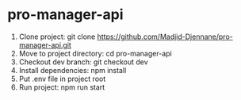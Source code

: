 # pro-manager-api

1. Clone project: git clone https://github.com/Madjid-Djennane/pro-manager-api.git
2. Move to project directory: cd pro-manager-api
3. Checkout dev branch: git checkout dev
4. Install dependencies: npm install
5. Put .env file in project root
6. Run project: npm run start
